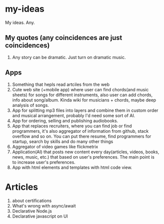 # my-ideas
My ideas. Any.

## My quotes (any coincidences are just coincidences)

1. Any story can be dramatic. Just turn on dramatic music.

## Apps

1. Something that hepls read artciles from the web
2. Cute web site (+mobile app) where user can find chords(and music sheets) for songs for different instruments, also user can add chords, info about song/album. Kinda wiki for musicians + chords, maybe deep analysis of songs.
3. App for splitting mp3 files into layers and combine them in custom order and musical arrangement, probably I'd need some sort of AI.
4. App for ordering, selling and publishing audiobooks.
5. App that replaces recruiters, where you can find job or find programmers, it's also aggregator of information from github, stack overflow and so on. You can put there resume, find programmers for startup, search by skills and do many other things
6. Aggregator of video games like flickmetrix 
7. Application(AI) that posts new content every day(articles, videos, books, news, music, etc.) that based on user's preferences. The main point is to increase user's preferences.
8. App with html elements and templates with html code view. 

# Articles

1. about certifications
2. What's wrong with async/await
3. Declarative Node.js
4. Declarative javascript on UI

